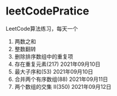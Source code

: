 # leetCodePratice
LeetCode算法练习，每天一个

1. 两数之和
2. 整数翻转
3. 删除排序数组中的重复项
4. 存在重复元素(217) 2021年09月10日
5. 最大子序和(53) 2021年09月10日
6. 合并两个有序数组(88) 2021年09月11日
7. 两个数组的交集 II(350) 2021年09月12日